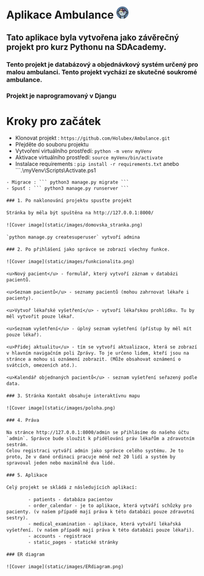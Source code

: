 # Aplikace Ambulance ![Cover image](static/images/psychiatry.png)

## Tato aplikace byla vytvořena jako závěrečný projekt pro kurz Pythonu na SDAcademy.

### Tento projekt je databázový a objednávkový systém určený pro malou ambulanci. Tento projekt vychází ze skutečné soukromé ambulance. 

### Projekt je naprogramovaný v Djangu

# Kroky pro začátek
- Klonovat projekt : ``` https://github.com/Holubex/Ambulance.git ```
- Přejděte do souboru projektu
- Vytvoření virtuálního prostředí: ``` python -m venv myVenv ```
- Aktivace virtuálního prostředí: ``` source myVenv/bin/activate ```
- Instalace requirements : ``` pip install -r requirements.txt ``` anebo ```.\myVenv\Scripts\Activate.ps1
``` 
- Migrace : ``` python3 manage.py migrate ```
- Spusť : ``` python3 manage.py runserver ```

### 1. Po naklonování projektu spusťte projekt 

Stránka by měla být spuštěna na http://127.0.0.1:8000/

![Cover image](static/images/domovska_stranka.png)

`python manage.py createsuperuser` vytvoří admina

### 2. Po přihlášení jako správce se zobrazí všechny funkce.

![Cover image](static/images/funkcionalita.png)

<u>Nový pacient</u> - formulář, který vytvoří záznam v databázi pacientů.

<u>Seznam pacientů</u> - seznamy pacientů (mohou zahrnovat lékaře i pacienty).

<u>Vytvoř lékařské vyšetření</u> - vytvoří lékařskou prohlídku. Tu by měl vytvořit pouze lékař.

<u>Seznam vyšetření</u> - úplný seznam vyšetření (přístup by měl mít pouze lékař).

<u>Přidej aktualitu</u> - tím se vytvoří aktualizace, která se zobrazí v hlavním navigačním poli Zprávy. To je určeno lidem, kteří jsou na stránce a mohou si oznámení zobrazit. (Může obsahovat oznámení o svátcích, omezeních atd.).

<u>Kalendář objednaných pacientů</u> - seznam vyšetření seřazený podle data.

### 3. Stránka Kontakt obsahuje interaktívnu mapu

![Cover image](static/images/poloha.png)

### 4. Práva 

Na stránce http://127.0.0.1:8000/admin se přihlásíme do našeho účtu `admin`. Správce bude sloužit k přidělování práv lékařům a zdravotním sestrám. 
Celou registraci vytváří admin jako správce celého systému. Je to proto, že v dané ordinaci pracuje méně než 20 lidí a systém by spravoval jeden nebo maximálně dva lidé.

### 5. Aplikace 

Celý projekt se skládá z následujících aplikací: 

        - patients - databáza pacientov
        - order_calendar - je to aplikace, která vytváří schůzky pro pacienty. (v našem případě mají práva k této databázi pouze zdravotní sestry).
        - medical_examination - aplikace, která vytváří lékařská vyšetření. (v našem případě mají práva k této databázi pouze lékaři).
        - accounts - registrace
        - static_pages - statické stránky 

### ER diagram

![Cover image](static/images/ERdiagram.png)
